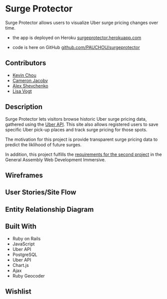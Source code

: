 Surge Protector
==============

Surge Protector allows users to visualize Uber surge pricing changes over time.

* the app is deployed on Heroku [surgeprotector.herokuapp.com](http://surgeprotector.herokuapp.com/)

* code is here on GitHub [github.com/PAUCHOU/surgeprotector](https://github.com/PAUCHOU/surgeprotector)

## Contributors

* [Kevin Chou](https://github.com/PAUCHOU)
* [Cameron Jacoby](https://github.com/cameronjacoby)
* [Alex Shevchenko](https://github.com/alexshev91)
* [Lisa Vogt](https://github.com/lisavogtsf)

## Description

Surge Protector lets visitors browse historic Uber surge pricing data, gathered using the [Uber API](https://developer.uber.com/). This site also allows registered users to save specific Uber pick-up places and track surge pricing for those spots.

The motivation for this project is provide transparent surge pricing data to predict the liklihood of future surges.

In addition, this project fulfills the [requirements for the second project](https://github.com/wdi-sf-july/project_specs) in the General Assembly Web Development Immersive.

## Wireframes

## User Stories/Site Flow

## Entity Relationship Diagram

## Built With

* Ruby on Rails
* JavaScript
* Uber API
* PostgreSQL
* Uber API
* Chart.js
* Ajax
* Ruby Geocoder

## Wishlist